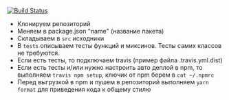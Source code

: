 [![Build Status](https://travis-ci.org/studio107/flexy-empty-package.svg?branch=master)](https://travis-ci.org/studio107/flexy-empty-package)

* Клонируем репозиторий
* Меняем в package.json "name" (название пакета)
* Складываем в `src` исходники
* В `tests` описываем тесты функций и миксинов. Тесты самих классов не требуются.
* Если есть тесты, то подключаем travis (пример файла .travis.yml.dist)
* Если есть тесты и/или нужно настроить авто деплой в npm, то выполняем `travis npm setup`, ключик от npm берем в `cat ~/.npmrc`
* Перед выгрузкой в npm и пушем в репозиторий выполняем `yarn format` для приведения кода к общему стилю   
